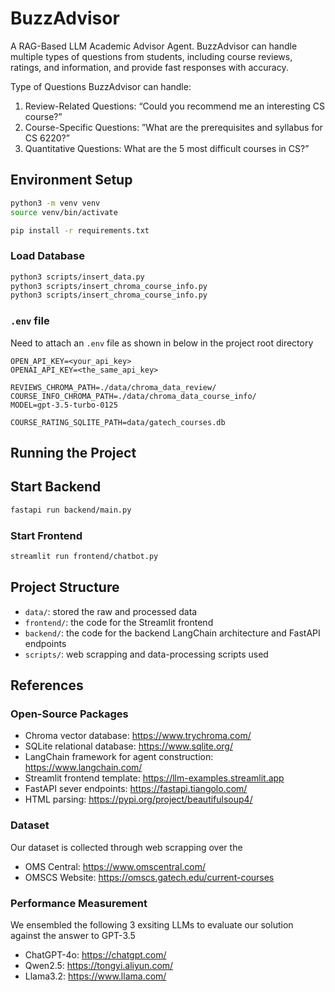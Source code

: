 # BuzzAdvisor

A RAG-Based LLM Academic Advisor Agent. BuzzAdvisor can handle multiple types of questions from students, including course reviews, ratings, and information, and provide fast responses with accuracy.

Type of Questions BuzzAdvisor can handle: <br>
1. Review-Related Questions: “Could you recommend me an interesting CS course?”  <br>
2. Course-Specific Questions: ”What are the prerequisites and syllabus for CS 6220?”  <br>
3. Quantitative Questions: What are the 5 most difficult courses in CS?”  <br>


## Environment Setup

```bash
python3 -m venv venv
source venv/bin/activate
```

```bash
pip install -r requirements.txt
```

### Load Database

```bash
python3 scripts/insert_data.py
python3 scripts/insert_chroma_course_info.py
python3 scripts/insert_chroma_course_info.py
```

### `.env` file

Need to attach an `.env` file as shown in below in the project root directory

```text
OPEN_API_KEY=<your_api_key>
OPENAI_API_KEY=<the_same_api_key>

REVIEWS_CHROMA_PATH=./data/chroma_data_review/
COURSE_INFO_CHROMA_PATH=./data/chroma_data_course_info/
MODEL=gpt-3.5-turbo-0125

COURSE_RATING_SQLITE_PATH=data/gatech_courses.db
```

## Running the Project

## Start Backend

```bash
fastapi run backend/main.py
```

### Start Frontend

```bash
streamlit run frontend/chatbot.py
```

## Project Structure

- `data/`: stored the raw and processed data
- `frontend/`: the code for the Streamlit frontend
- `backend/`: the code for the backend LangChain architecture and FastAPI endpoints
- `scripts/`: web scrapping and data-processing scripts used

## References

### Open-Source Packages

- Chroma vector database: https://www.trychroma.com/
- SQLite relational database: https://www.sqlite.org/
- LangChain framework for agent construction: https://www.langchain.com/
- Streamlit frontend template: https://llm-examples.streamlit.app
- FastAPI sever endpoints: https://fastapi.tiangolo.com/
- HTML parsing: https://pypi.org/project/beautifulsoup4/

### Dataset

Our dataset is collected through web scrapping over the 
- OMS Central: https://www.omscentral.com/
- OMSCS Website: https://omscs.gatech.edu/current-courses


### Performance Measurement 

We ensembled the following 3 exsiting LLMs to evaluate our solution against the answer to GPT-3.5
- ChatGPT-4o: https://chatgpt.com/
- Qwen2.5: https://tongyi.aliyun.com/
- Llama3.2: https://www.llama.com/
